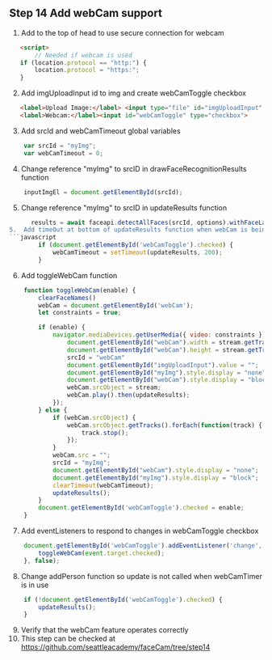## Step 14 Add webCam support

1.  Add to the top of head to use secure connection for webcam
 ```html  
    <script>
        // Needed if webcam is used
    if (location.protocol == "http:") {
        location.protocol = "https:";
    }
```
2. Add imgUploadInput id to img and create webCamToggle checkbox
 ```html  
    <label>Upload Image:</label> <input type="file" id="imgUploadInput" onchange="uploadImage(event)" accept=".jpg, .jpeg, .png">
    <label>Webcam:</label><input id="webCamToggle" type="checkbox">
```
3.  Add srcId and webCamTimeout global variables
```javascript
    var srcId = "myImg";
    var webCamTimeout = 0;
```
4.  Change reference "myImg" to srcID in drawFaceRecognitionResults function
```javascript
    inputImgEl = document.getElementById(srcId);
```
5.  Change reference "myImg" to srcID in updateResults function
```javascript
      results = await faceapi.detectAllFaces(srcId, options).withFaceLandmarks().withFaceExpressions().withAgeAndGender().withFaceDescriptors();```
5.  Add timeOut at bottom of updateResults function when webCam is being used.
```javascript
        if (document.getElementById('webCamToggle').checked) {
            webCamTimeout = setTimeout(updateResults, 200);
        }
```
6.  Add toggleWebCam function
```javascript
    function toggleWebCam(enable) {
        clearFaceNames()
        webCam = document.getElementById('webCam');
        let constraints = true;

        if (enable) {
            navigator.mediaDevices.getUserMedia({ video: constraints }).then(function(stream) {
                document.getElementById("webCam").width = stream.getTracks()[0].getSettings().width;
                document.getElementById("webCam").height = stream.getTracks()[0].getSettings().height;
                srcId = "webCam"
                document.getElementById("imgUploadInput").value = "";
                document.getElementById("myImg").style.display = "none";
                document.getElementById("webCam").style.display = "block";
                webCam.srcObject = stream;
                webCam.play().then(updateResults);
            });
        } else {
            if (webCam.srcObject) {
                webCam.srcObject.getTracks().forEach(function(track) {
                    track.stop();
                });
            }
            webCam.src = "";
            srcId = "myImg";
            document.getElementById("webCam").style.display = "none";
            document.getElementById("myImg").style.display = "block";
            clearTimeout(webCamTimeout);
            updateResults();
        }
        document.getElementById('webCamToggle').checked = enable;
    }
````
7.  Add eventListeners to respond to changes in webCamToggle checkbox
```javascript
    document.getElementById('webCamToggle').addEventListener('change', function(event) {
        toggleWebCam(event.target.checked);
    }, false);

```
8. Change addPerson function so update is not called when webCamTimer is in use
```javascript
    if (!document.getElementById('webCamToggle').checked) {
        updateResults();
    }
```
9. Verify that the webCam feature operates correctly
10. This step can be checked at https://github.com/seattleacademy/faceCam/tree/step14

